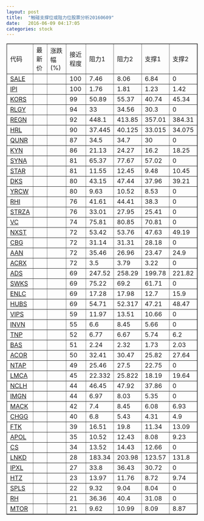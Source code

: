 ```yaml
---
layout: post
title:  "触碰支撑位或阻力位股票分析20160609"
date:   2016-06-09 04:17:05
categories: stock
---
```

<script type="text/javascript">
var stockList = []
stockList.push('gb_sale');
stockList.push('gb_ipi');
stockList.push('gb_kors');
stockList.push('gb_rlgy');
stockList.push('gb_regn');
stockList.push('gb_hrl');
stockList.push('gb_qunr');
stockList.push('gb_kyn');
stockList.push('gb_syna');
stockList.push('gb_star');
stockList.push('gb_dks');
stockList.push('gb_yrcw');
stockList.push('gb_rhi');
stockList.push('gb_strza');
stockList.push('gb_vc');
stockList.push('gb_nxst');
stockList.push('gb_cbg');
stockList.push('gb_aan');
stockList.push('gb_acrx');
stockList.push('gb_ads');
stockList.push('gb_swks');
stockList.push('gb_enlc');
stockList.push('gb_hubs');
stockList.push('gb_vips');
stockList.push('gb_invn');
stockList.push('gb_tnp');
stockList.push('gb_bas');
stockList.push('gb_acor');
stockList.push('gb_ntap');
stockList.push('gb_lmca');
stockList.push('gb_nclh');
stockList.push('gb_imgn');
stockList.push('gb_mack');
stockList.push('gb_chgg');
stockList.push('gb_ftk');
stockList.push('gb_apol');
stockList.push('gb_cs');
stockList.push('gb_lnkd');
stockList.push('gb_ipxl');
stockList.push('gb_htz');
stockList.push('gb_spls');
stockList.push('gb_rh');
stockList.push('gb_mtor');
</script>
<table border="1">
 <tr>
 <td>代码</td>
 <td>最新价</td>
 <td>涨跌幅(%)</td>
 <td>接近程度</td>
 <td>阻力1</td>
 <td>阻力2</td>
 <td>支撑1</td>
 <td>支撑2</td>
</tr>
  <tr id="sale" class="red">
  <td><a href="http://stock.finance.sina.com.cn/usstock/quotes/SALE.html" target="_blank">SALE</a></td><td></td><td></td><td>100</td><td>7.46</td><td>8.06</td><td>6.84</td><td>0</td></tr>
  <tr id="ipi" class="green">
  <td><a href="http://stock.finance.sina.com.cn/usstock/quotes/IPI.html" target="_blank">IPI</a></td><td></td><td></td><td>100</td><td>1.76</td><td>1.81</td><td>1.23</td><td>1.42</td></tr>
  <tr id="kors" class="red">
  <td><a href="http://stock.finance.sina.com.cn/usstock/quotes/KORS.html" target="_blank">KORS</a></td><td></td><td></td><td>99</td><td>50.89</td><td>55.37</td><td>40.74</td><td>45.34</td></tr>
  <tr id="rlgy" class="red">
  <td><a href="http://stock.finance.sina.com.cn/usstock/quotes/RLGY.html" target="_blank">RLGY</a></td><td></td><td></td><td>94</td><td>33</td><td>34.56</td><td>30.3</td><td>0</td></tr>
  <tr id="regn" class="green">
  <td><a href="http://stock.finance.sina.com.cn/usstock/quotes/REGN.html" target="_blank">REGN</a></td><td></td><td></td><td>92</td><td>448.1</td><td>413.85</td><td>357.01</td><td>384.31</td></tr>
  <tr id="hrl" class="green">
  <td><a href="http://stock.finance.sina.com.cn/usstock/quotes/HRL.html" target="_blank">HRL</a></td><td></td><td></td><td>90</td><td>37.445</td><td>40.125</td><td>33.015</td><td>34.075</td></tr>
  <tr id="qunr" class="green">
  <td><a href="http://stock.finance.sina.com.cn/usstock/quotes/QUNR.html" target="_blank">QUNR</a></td><td></td><td></td><td>87</td><td>34.5</td><td>34.7</td><td>30</td><td>0</td></tr>
  <tr id="kyn" class="red">
  <td><a href="http://stock.finance.sina.com.cn/usstock/quotes/KYN.html" target="_blank">KYN</a></td><td></td><td></td><td>86</td><td>21.13</td><td>24.27</td><td>16.2</td><td>18.25</td></tr>
  <tr id="syna" class="red">
  <td><a href="http://stock.finance.sina.com.cn/usstock/quotes/SYNA.html" target="_blank">SYNA</a></td><td></td><td></td><td>81</td><td>65.37</td><td>77.67</td><td>57.02</td><td>0</td></tr>
  <tr id="star" class="green">
  <td><a href="http://stock.finance.sina.com.cn/usstock/quotes/STAR.html" target="_blank">STAR</a></td><td></td><td></td><td>81</td><td>11.55</td><td>12.45</td><td>9.48</td><td>10.45</td></tr>
  <tr id="dks" class="red">
  <td><a href="http://stock.finance.sina.com.cn/usstock/quotes/DKS.html" target="_blank">DKS</a></td><td></td><td></td><td>80</td><td>43.15</td><td>47.44</td><td>37.96</td><td>39.21</td></tr>
  <tr id="yrcw" class="red">
  <td><a href="http://stock.finance.sina.com.cn/usstock/quotes/YRCW.html" target="_blank">YRCW</a></td><td></td><td></td><td>80</td><td>9.63</td><td>10.52</td><td>8.53</td><td>0</td></tr>
  <tr id="rhi" class="red">
  <td><a href="http://stock.finance.sina.com.cn/usstock/quotes/RHI.html" target="_blank">RHI</a></td><td></td><td></td><td>76</td><td>41.61</td><td>44.41</td><td>38.3</td><td>0</td></tr>
  <tr id="strza" class="red">
  <td><a href="http://stock.finance.sina.com.cn/usstock/quotes/STRZA.html" target="_blank">STRZA</a></td><td></td><td></td><td>76</td><td>33.01</td><td>27.95</td><td>25.41</td><td>0</td></tr>
  <tr id="vc" class="red">
  <td><a href="http://stock.finance.sina.com.cn/usstock/quotes/VC.html" target="_blank">VC</a></td><td></td><td></td><td>74</td><td>75.81</td><td>80.85</td><td>70.81</td><td>0</td></tr>
  <tr id="nxst" class="red">
  <td><a href="http://stock.finance.sina.com.cn/usstock/quotes/NXST.html" target="_blank">NXST</a></td><td></td><td></td><td>72</td><td>53.42</td><td>53.76</td><td>47.63</td><td>49.19</td></tr>
  <tr id="cbg" class="red">
  <td><a href="http://stock.finance.sina.com.cn/usstock/quotes/CBG.html" target="_blank">CBG</a></td><td></td><td></td><td>72</td><td>31.14</td><td>31.31</td><td>28.18</td><td>0</td></tr>
  <tr id="aan" class="green">
  <td><a href="http://stock.finance.sina.com.cn/usstock/quotes/AAN.html" target="_blank">AAN</a></td><td></td><td></td><td>72</td><td>35.46</td><td>26.96</td><td>23.47</td><td>24.9</td></tr>
  <tr id="acrx" class="red">
  <td><a href="http://stock.finance.sina.com.cn/usstock/quotes/ACRX.html" target="_blank">ACRX</a></td><td></td><td></td><td>72</td><td>3.5</td><td>3.79</td><td>3.22</td><td>0</td></tr>
  <tr id="ads" class="green">
  <td><a href="http://stock.finance.sina.com.cn/usstock/quotes/ADS.html" target="_blank">ADS</a></td><td></td><td></td><td>69</td><td>247.52</td><td>258.29</td><td>199.78</td><td>221.82</td></tr>
  <tr id="swks" class="red">
  <td><a href="http://stock.finance.sina.com.cn/usstock/quotes/SWKS.html" target="_blank">SWKS</a></td><td></td><td></td><td>69</td><td>75.22</td><td>69.2</td><td>61.71</td><td>0</td></tr>
  <tr id="enlc" class="green">
  <td><a href="http://stock.finance.sina.com.cn/usstock/quotes/ENLC.html" target="_blank">ENLC</a></td><td></td><td></td><td>69</td><td>17.28</td><td>17.98</td><td>12.7</td><td>15.9</td></tr>
  <tr id="hubs" class="red">
  <td><a href="http://stock.finance.sina.com.cn/usstock/quotes/HUBS.html" target="_blank">HUBS</a></td><td></td><td></td><td>69</td><td>54.71</td><td>52.317</td><td>47.21</td><td>48.47</td></tr>
  <tr id="vips" class="red">
  <td><a href="http://stock.finance.sina.com.cn/usstock/quotes/VIPS.html" target="_blank">VIPS</a></td><td></td><td></td><td>59</td><td>11.97</td><td>13.51</td><td>10.66</td><td>0</td></tr>
  <tr id="invn" class="red">
  <td><a href="http://stock.finance.sina.com.cn/usstock/quotes/INVN.html" target="_blank">INVN</a></td><td></td><td></td><td>55</td><td>6.6</td><td>8.45</td><td>5.66</td><td>0</td></tr>
  <tr id="tnp" class="green">
  <td><a href="http://stock.finance.sina.com.cn/usstock/quotes/TNP.html" target="_blank">TNP</a></td><td></td><td></td><td>52</td><td>6.77</td><td>6.67</td><td>5.74</td><td>6.2</td></tr>
  <tr id="bas" class="green">
  <td><a href="http://stock.finance.sina.com.cn/usstock/quotes/BAS.html" target="_blank">BAS</a></td><td></td><td></td><td>51</td><td>2.24</td><td>2.32</td><td>1.73</td><td>2.03</td></tr>
  <tr id="acor" class="green">
  <td><a href="http://stock.finance.sina.com.cn/usstock/quotes/ACOR.html" target="_blank">ACOR</a></td><td></td><td></td><td>50</td><td>32.41</td><td>30.47</td><td>25.82</td><td>27.64</td></tr>
  <tr id="ntap" class="red">
  <td><a href="http://stock.finance.sina.com.cn/usstock/quotes/NTAP.html" target="_blank">NTAP</a></td><td></td><td></td><td>49</td><td>25.46</td><td>27.5</td><td>22.75</td><td>0</td></tr>
  <tr id="lmca" class="green">
  <td><a href="http://stock.finance.sina.com.cn/usstock/quotes/LMCA.html" target="_blank">LMCA</a></td><td></td><td></td><td>45</td><td>22.332</td><td>25.822</td><td>18.19</td><td>19.64</td></tr>
  <tr id="nclh" class="red">
  <td><a href="http://stock.finance.sina.com.cn/usstock/quotes/NCLH.html" target="_blank">NCLH</a></td><td></td><td></td><td>44</td><td>46.45</td><td>47.92</td><td>37.86</td><td>0</td></tr>
  <tr id="imgn" class="green">
  <td><a href="http://stock.finance.sina.com.cn/usstock/quotes/IMGN.html" target="_blank">IMGN</a></td><td></td><td></td><td>44</td><td>6.97</td><td>8.03</td><td>5.35</td><td>0</td></tr>
  <tr id="mack" class="green">
  <td><a href="http://stock.finance.sina.com.cn/usstock/quotes/MACK.html" target="_blank">MACK</a></td><td></td><td></td><td>42</td><td>7.4</td><td>8.45</td><td>6.08</td><td>6.93</td></tr>
  <tr id="chgg" class="green">
  <td><a href="http://stock.finance.sina.com.cn/usstock/quotes/CHGG.html" target="_blank">CHGG</a></td><td></td><td></td><td>40</td><td>6.8</td><td>5.43</td><td>4.31</td><td>4.9</td></tr>
  <tr id="ftk" class="green">
  <td><a href="http://stock.finance.sina.com.cn/usstock/quotes/FTK.html" target="_blank">FTK</a></td><td></td><td></td><td>39</td><td>16.51</td><td>19.8</td><td>11.34</td><td>13.09</td></tr>
  <tr id="apol" class="green">
  <td><a href="http://stock.finance.sina.com.cn/usstock/quotes/APOL.html" target="_blank">APOL</a></td><td></td><td></td><td>35</td><td>10.52</td><td>12.43</td><td>8.08</td><td>9.23</td></tr>
  <tr id="cs" class="red">
  <td><a href="http://stock.finance.sina.com.cn/usstock/quotes/CS.html" target="_blank">CS</a></td><td></td><td></td><td>34</td><td>13.52</td><td>14.43</td><td>12.66</td><td>0</td></tr>
  <tr id="lnkd" class="green">
  <td><a href="http://stock.finance.sina.com.cn/usstock/quotes/LNKD.html" target="_blank">LNKD</a></td><td></td><td></td><td>28</td><td>183.34</td><td>203.98</td><td>123.57</td><td>131.8</td></tr>
  <tr id="ipxl" class="red">
  <td><a href="http://stock.finance.sina.com.cn/usstock/quotes/IPXL.html" target="_blank">IPXL</a></td><td></td><td></td><td>27</td><td>33.8</td><td>36.43</td><td>30.72</td><td>0</td></tr>
  <tr id="htz" class="red">
  <td><a href="http://stock.finance.sina.com.cn/usstock/quotes/HTZ.html" target="_blank">HTZ</a></td><td></td><td></td><td>23</td><td>13.97</td><td>11.76</td><td>8.72</td><td>9.74</td></tr>
  <tr id="spls" class="red">
  <td><a href="http://stock.finance.sina.com.cn/usstock/quotes/SPLS.html" target="_blank">SPLS</a></td><td></td><td></td><td>22</td><td>9.32</td><td>9.04</td><td>8.04</td><td>0</td></tr>
  <tr id="rh" class="red">
  <td><a href="http://stock.finance.sina.com.cn/usstock/quotes/RH.html" target="_blank">RH</a></td><td></td><td></td><td>21</td><td>36.36</td><td>40.4</td><td>31.08</td><td>0</td></tr>
  <tr id="mtor" class="green">
  <td><a href="http://stock.finance.sina.com.cn/usstock/quotes/MTOR.html" target="_blank">MTOR</a></td><td></td><td></td><td>21</td><td>9.62</td><td>10.99</td><td>8.09</td><td>8.87</td></tr>
</table>
